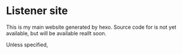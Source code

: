 # Listener site

This is my main website generated by hexo. Source code for is not yet available, but will be available reallt soon. 

Unless specified, 